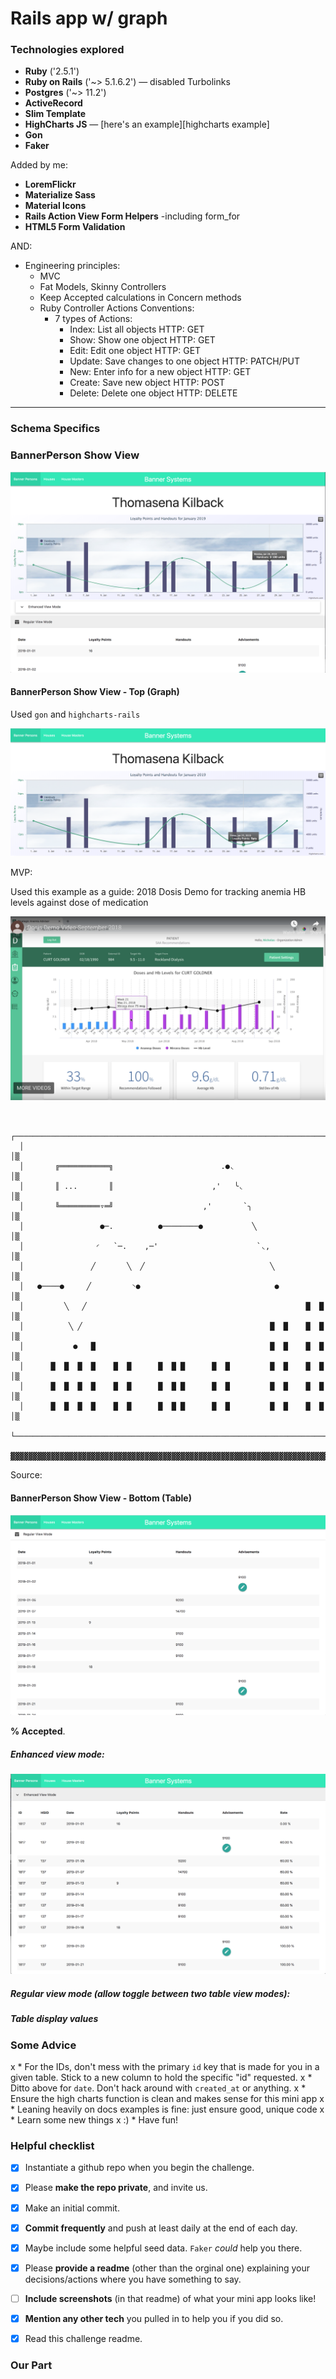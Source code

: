 # Rails app w/ graph

### Technologies explored

* **Ruby** ('2.5.1')
* **Ruby on Rails** ('~> 5.1.6.2') — disabled Turbolinks
* **Postgres** ('~> 11.2')
* **ActiveRecord**
* **Slim Template**
* **HighCharts JS** —
  [here's an example][highcharts example]
* **Gon**
* **Faker**

Added by me:
* **LoremFlickr**
* **Materialize Sass**
* **Material Icons**
* **Rails Action View Form Helpers** -including form_for
* **HTML5 Form Validation**

AND:
* Engineering principles:
  * MVC
  * Fat Models, Skinny Controllers
  * Keep Accepted calculations in Concern methods
  * Ruby Controller Actions Conventions:
    * 7 types of Actions:
      * Index: List all objects
        HTTP: GET
      * Show: Show one object
        HTTP: GET
      * Edit: Edit one object
        HTTP: GET
      * Update: Save changes to one object
        HTTP: PATCH/PUT
      * New: Enter info for a new object
        HTTP: GET
      * Create: Save new object
        HTTP: POST
      * Delete: Delete one object
        HTTP: DELETE
---

### Schema Specifics



### BannerPerson Show View

![Show View Graph](/app/assets/images/show.jpg)

#### BannerPerson Show View - Top (Graph)
Used `gon` and `highcharts-rails`

![Show View Graph](/app/assets/images/showTop.jpg)


MVP:


  Used this example as a guide:
  2018 Dosis Demo for tracking anemia HB levels against
  dose of medication

  ![Graph from Demo](/app/assets/images/demoGraph.jpg)



```

  ┌──────────────────────────────────────────────────────────────────────┐
  │                                                                      │▒
  │       ╔═══════════╗                        .●◟                       │▒
  │       ║ ...       ║                      ,'   ╰◟                     │▒
  │       ╚═════════▿═╝                    ,'       `╮                   │▒
  │                 ●─.          ●────────●           ╲                  │▒
  │                ◜   `─.    ,─'                      `◟,               │▒
  │               ╱       ╲  ╱                            ╲              │▒
  │   ●────●     ╱         ◝●                              ●             │▒
  │         ╲   ╱                                                 █  █   │▒
  │          ╲ ╱                                          █  █    █  █   │▒
  │           ●   █                                       █  █    █  █   │▒
  │      █  █  █  █    █  █      █  █ █      █  █         █  █    █  █   │▒
  │      █  █  █  █    █  █      █  █ █      █  █         █  █    █  █   │▒
  │      █  █  █  █    █  █      █  █ █      █  █         █  █    █  █   │▒
  └──────────────────────────────────────────────────────────────────────┘▒
   ▓▓▓▓▓▓▓▓▓▓▓▓▓▓▓▓▓▓▓▓▓▓▓▓▓▓▓▓▓▓▓▓▓▓▓▓▓▓▓▓▓▓▓▓▓▓▓▓▓▓▓▓▓▓▓▓▓▓▓▓▓▓▓▓▓▓▓▓▓▓▓▓

```

Source:


#### BannerPerson Show View - Bottom (Table)
![Show View Graph](/app/assets/images/showBottom.jpg)

**% Accepted**.

##### Enhanced view mode:
![Show View Graph](/app/assets/images/showBottomEnhanced.jpg)

##### Regular view mode (allow toggle between two table view modes):


##### Table display values


### Some Advice
x  * For the IDs, don't mess with the primary `id` key that is made for you in a
  given table. Stick to a new column to hold the specific "id" requested.
x  * Ditto above for `date`. Don't hack around with `created_at` or anything.
  x * Ensure the high charts function is clean and makes sense for this mini app
    x * Leaning heavily on docs examples is fine: just ensure good, unique code
x  * Learn some new things
x :)  * Have fun!

### Helpful checklist

  * [x] Instantiate a github repo when you begin the challenge.
  * [x] Please **make the repo private**, and invite us.
  * [x] Make an initial commit.
  * [x] **Commit frequently** and push at least daily at the end of each day.
  * [x] Maybe include some helpful seed data. `Faker` _could_ help you there.
  * [x] Please **provide a readme** (other than the orginal one) explaining your
    decisions/actions where you have something to say.
  * [ ] **Include screenshots** (in that readme) of what your mini app looks
    like!
  * [x] **Mention any other tech** you pulled in to help you if you did so.
  * [x] Read this challenge readme.


### Our Part
